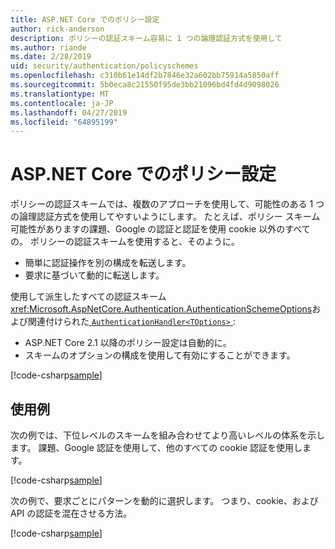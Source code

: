 ```yaml
---
title: ASP.NET Core でのポリシー設定
author: rick-anderson
description: ポリシーの認証スキーム容易に 1 つの論理認証方式を使用して
ms.author: riande
ms.date: 2/28/2019
uid: security/authentication/policyschemes
ms.openlocfilehash: c310b61e14df2b7846e32a602bb75914a5850aff
ms.sourcegitcommit: 5b0eca8c21550f95de3bb21096bd4fd4d9098026
ms.translationtype: MT
ms.contentlocale: ja-JP
ms.lasthandoff: 04/27/2019
ms.locfileid: "64895199"
---
```

# <a name="policy-schemes-in-aspnet-core"></a>ASP.NET Core でのポリシー設定

ポリシーの認証スキームでは、複数のアプローチを使用して、可能性のある 1 つの論理認証方式を使用してやすいようにします。 たとえば、ポリシー スキーム可能性がありますの課題、Google の認証と認証を使用 cookie 以外のすべての。 ポリシーの認証スキームを使用すると、そのように。

* 簡単に認証操作を別の構成を転送します。
* 要求に基づいて動的に転送します。

使用して派生したすべての認証スキーム<xref:Microsoft.AspNetCore.Authentication.AuthenticationSchemeOptions>および関連付けられた[ `AuthenticationHandler<TOptions>` ](/dotnet/api/microsoft.aspnetcore.authentication.authenticationhandler-1):

* ASP.NET Core 2.1 以降のポリシー設定は自動的に。
* スキームのオプションの構成を使用して有効にすることができます。

[!code-csharp[sample](policyschemes/samples/AuthenticationSchemeOptions.cs?name=snippet)]

## <a name="examples"></a>使用例

次の例では、下位レベルのスキームを組み合わせてより高いレベルの体系を示します。 課題、Google 認証を使用して、他のすべての cookie 認証を使用します。

[!code-csharp[sample](policyschemes/samples/Startup.cs?name=snippet1)]

次の例で、要求ごとにパターンを動的に選択します。 つまり、cookie、および API の認証を混在させる方法。

 <!-- REVIEW, missing If set in public Func<HttpContext, string> ForwardDefaultSelector -->

[!code-csharp[sample](policyschemes/samples/Startup.cs?name=snippet2)]
